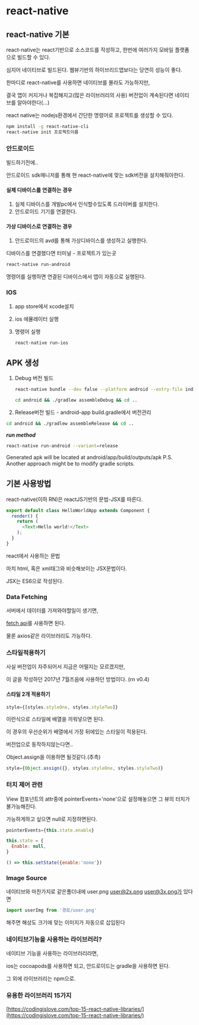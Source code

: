 # react-native

## react-native 기본

react-native는 react기반으로 소스코드를 작성하고, 한번에 여러가지 모바일 플랫폼으로 빌드할 수 있다.

심지어 네이티브로 빌드된다. 웹뷰기반의 하이브리드앱보다는 당연히 성능이 좋다.

한마디로 react-native를 사용하면 네이티브를 몰라도 가능하지만,

결국 앱이 커지거나 복잡해지고\(많은 라이브러리의 사용\) 버전업이 계속된다면 네이티브를 알아야한다\(...\)

react native는 nodejs환경에서 간단한 명령어로 프로젝트를 생성할 수 있다.

```bash
npm install -g react-native-cli
react-native init 프로젝트이름
```

### 안드로이드

빌드하기전에..

안드로이드 sdk매니저를 통해 현 react-native에 맞는 sdk버전을 설치해줘야한다.

#### 실제 디바이스를 연결하는 경우

1. 실제 디바이스를 개발pc에서 인식할수있도록 드라이버를 설치한다.
2. 안드로이드 기기를 연결한다.

#### 가상 디바이스로 연결하는 경우

1. 안드로이드의 avd를 통해 가상디바이스를 생성하고 실행한다.

디바이스를 연결했다면 터미널 - 프로젝트가 있는곳

```bash
react-native run-android
```

명령어를 실행하면 연결된 디바이스에서 앱이 자동으로 실행된다.

### IOS

1. app store에서 xcode설치
2. ios 에뮬레이터 실행
3. 명령어 실행

   ```bash
   react-native run-ios
   ```

## APK 생성

1. Debug 버전 빌드

   ```bash
   react-native bundle --dev false --platform android --entry-file index.android.js --bundle-output ./android/app/build/intermediates/assets/debug/index.android.bundle --assets-dest ./android/app/build/intermediates/res/merged/debug
   ```

   ```bash
   cd android && ./gradlew assembleDebug && cd ..
   ```

2. Release버전 빌드 - android-app build.gradle에서 버전관리

```bash
cd android && ./gradlew assembleRelease && cd ..
```

_**run method**_

```bash
react-native run-android --variant=release
```

Generated apk will be located at android/app/build/outputs/apk P.S. Another approach might be to modify gradle scripts.

## 기본 사용방법

react-native\(이하 RN\)은 reactJS기반의 문법-JSX를 따른다.

```javascript
export default class HelloWorldApp extends Component {
  render() {
    return (
      <Text>Hello world!</Text>
    );
  }
}
```

react에서 사용하는 문법

마치 html, 혹은 xml태그와 비슷해보이는 JSX문법이다.

JSX는 ES6으로 작성된다.

### Data Fetching

서버에서 데이터를 가져와야할일이 생기면,

[fetch api](https://github.com/jewelism/boseok-note/tree/955b71efb6653d12b51fe12bb7c6883cc9155ab9/javascript/es6/fetch.md)를 사용하면 된다.

물론 axios같은 라이브러리도 가능하다.

### 스타일적용하기

사실 버전업이 자주되어서 지금은 어떨지는 모르겠지만,

이 글을 작성하던 2017년 7월즈음에 사용하던 방법이다. \(rn v0.4\)

#### 스타일 2개 적용하기

```javascript
style={[styles.styleOne, styles.styleTwo]}
```

이런식으로 스타일에 배열을 끼워넣으면 된다.

이 경우의 우선순위가 배열에서 가장 뒤에있는 스타일이 적용된다.

버전업으로 동작하지않는다면..

Object.assign을 이용하면 될것같다.\(추측\)

```javascript
style={Object.assign({}, styles.styleOne, styles.styleTwo)}
```

### 터치 제어 관련

View 컴포넌트의 attr중에 pointerEvents='none'으로 설정해놓으면 그 뷰의 터치가 불가능해진다.

가능하게하고 싶으면 null로 지정하면된다.

```javascript
pointerEvents={this.state.enable}
```

```javascript
this.state = {
  Enable: null,
}
```

```javascript
() => this.setState({enable:'none'})
```

### Image Source

네이티브와 마찬가지로 같은폴더내에 user.png user@2x.png user@3x.png가 있다면

```javascript
import userImg from '경로/user.png'
```

해주면 해상도 크기에 맞는 이미지가 자동으로 삽입된다

### 네이티브기능을 사용하는 라이브러리?

네이티브 기능을 사용하는 라이브러리라면,

ios는 cocoapods를 사용하면 되고, 안드로이드는 gradle을 사용하면 된다.

그 외에 라이브러리는 npm으로.

### 유용한 라이브러리 15가지

[https://codingislove.com/top-15-react-native-libraries/](https://codingislove.com/top-15-react-native-libraries/)

